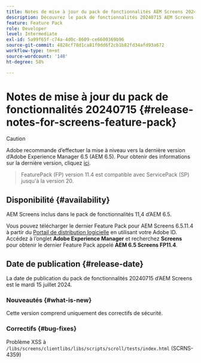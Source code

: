 ```yaml
---
title: Notes de mise à jour du pack de fonctionnalités AEM Screens 20240715
description: Découvrez le pack de fonctionnalités 20240715 AEM Screens publié le mardi 15 juillet 2024.
feature: Feature Pack
role: Developer
level: Intermediate
exl-id: 5a99f65f-c74a-4d0c-8609-ce6600369b96
source-git-commit: 4828cf78d1ca81f0dd6f2cb1b82fd34afd93a672
workflow-type: tm+mt
source-wordcount: '148'
ht-degree: 58%

---
```


# Notes de mise à jour du pack de fonctionnalités 20240715 {#release-notes-for-screens-feature-pack}

>[!CAUTION]
>Adobe recommande d’effectuer la mise à niveau vers la dernière version d’Adobe Experience Manager 6.5 (AEM 6.5). Pour obtenir des informations sur la dernière version, cliquez [ici](https://experienceleague.adobe.com/fr/docs/experience-manager-65/content/release-notes/release-notes).
>>FeaturePack (FP) version 11.4 est compatible avec ServicePack (SP) jusqu&#39;à la version 20.


## Disponibilité {#availability}

AEM Screens inclus dans le pack de fonctionnalités 11,4 d’AEM 6.5.

Vous pouvez télécharger le dernier Feature Pack pour AEM Screens 6.5.11.4 à partir du [Portail de distribution logicielle](https://experience.adobe.com/#/downloads/content/software-distribution/fr/aem.html) en utilisant votre Adobe ID. Accédez à l’onglet **Adobe Experience Manager** et recherchez **Screens** pour obtenir le dernier Feature Pack appelé **AEM 6.5 Screens FP11.4**.

## Date de publication {#release-date}

La date de publication du pack de fonctionnalités 20240715 d’AEM Screens est le mardi 15 juillet 2024.

### Nouveautés {#what-is-new}

Cette version comprend uniquement des correctifs de sécurité.

### Correctifs {#bug-fixes}

Problème XSS à `/libs/screens/clientlibs/libs/scripts/scroll/tests/index.html` (SCRNS-4359)
